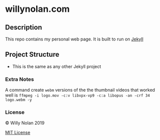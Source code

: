 # willynolan.com

## Description
This repo contains my personal web page. It is built to run on [Jekyll](https://jekyllrb.com/)

## Project Structure
- This is the same as any other Jekyll project

### Extra Notes
A command create `webm` versions of the the thumbnail videos that worked well is `ffmpeg -i logo.mov -c:v libvpx-vp9 -c:a libopus -an -crf 34 logo.webm -y`

### License
:copyright: Willy Nolan 2019

[MIT License](LICENSE.txt)
